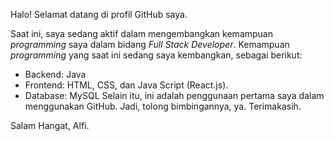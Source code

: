 Halo! Selamat datang di profil GitHub saya.

  Saat ini, saya sedang aktif dalam mengembangkan kemampuan _programming_ saya dalam bidang _Full Stack Developer_. 
Kemampuan _programming_ yang saat ini sedang saya kembangkan, sebagai berikut:
* Backend: Java
* Frontend: HTML, CSS, dan Java Script (React.js).
* Database: MySQL
  Selain itu, ini adalah penggunaan pertama saya dalam menggunakan GitHub. Jadi, tolong bimbingannya, ya.
Terimakasih.


Salam Hangat,
Alfi.
